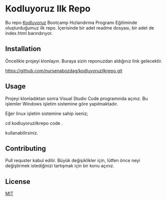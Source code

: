 # Kodluyoruz Ilk Repo

Bu repo [Kodluyoruz](https://kodluyoruz.org/tr/kodluyoruz/) Bootcamp Hızlandırma Programı Eğitiminde oluşturduğumuz ilk repo. İçerisinde bir adet readme dosyası, bir adet de index.html barındırıyor.

## Installation

Öncelikle projeyi klonlayın.
Buraya sizin reponuzdan aldığınız link gelecektir.

https://github.com/nursenabozdag/kodluyoruzilkrepo.git

## Usage

Projeyi klonladıktan sonra Visual Studio Code programında açınız. Bu işlemler Windows işletim sistemine göre yapılmaktadır.

Eğer linux işletim sistemine sahip iseniz;

cd kodluyoruzilkrepo code .

kullanabilirsiniz.


## Contributing

Pull requster kabul edilir. Büyük değişiklikler için, lütfen önce neyi değiştirmek istediğinizi tartışmak için bir konu açınız.

## License

[MIT]()


